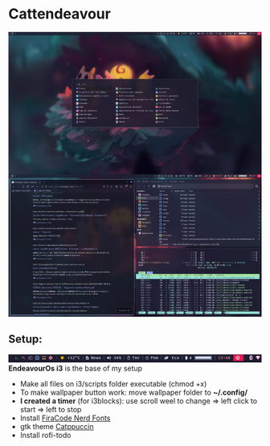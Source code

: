 # Cattendeavour
![Desktop](rofi_foto.jpg)
## Setup:
![Desktop](bar.png)
**EndeavourOs i3** is the base of my setup
* Make all files on i3/scripts folder executable (chmod +x)
* To make wallpaper button work: move wallpaper folder to **~/.config/**
* **I created a timer** (for i3blocks): use scroll weel to change => left click to start => left to stop
* Install [FiraCode Nerd Fonts](https://www.nerdfonts.com/font-downloads)
* gtk theme [Catppuccin](https://aur.archlinux.org/packages/catppuccin-gtk-theme-mocha)
* Install rofi-todo

